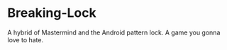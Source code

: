 # Breaking-Lock
A hybrid of Mastermind and the Android pattern lock. A game you gonna love to hate.
